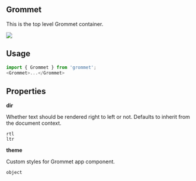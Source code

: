 ## Grommet
This is the top level Grommet container.

[![](https://codesandbox.io/static/img/play-codesandbox.svg)](https://codesandbox.io/s/github/grommet/grommet-sandbox?initialpath=grommet&module=%2Fsrc%2FGrommet.js)
## Usage

```javascript
import { Grommet } from 'grommet';
<Grommet>...</Grommet>
```

## Properties

**dir**

Whether text should be rendered right to left or not. Defaults to
      inherit from the document context.

```
rtl
ltr
```

**theme**

Custom styles for Grommet app component.

```
object
```
  